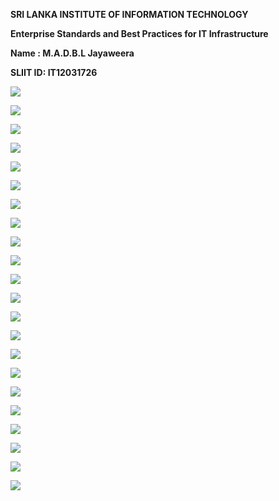   
**SRI LANKA INSTITUTE OF INFORMATION TECHNOLOGY**

 **Enterprise Standards and Best Practices for IT Infrastructure**


**Name	: M.A.D.B.L Jayaweera**

**SLIIT ID: IT12031726**



![](https://scontent-sin1-1.xx.fbcdn.net/hphotos-xpt1/v/t1.0-9/11705121_785795684874121_591748660026754275_n.jpg?oh=6dc47960c0ab2837e9aa87b8dc4a5f9e&oe=5622ECB2)

![](https://fbcdn-sphotos-d-a.akamaihd.net/hphotos-ak-xpa1/v/t1.0-9/63412_785795674874122_2700623066777843836_n.jpg?oh=7e140107464756208e4f8c489ca025a4&oe=56580582&__gda__=1444257535_5afcd3989b485da4143b10725189cbf8)


![](https://scontent-sin1-1.xx.fbcdn.net/hphotos-xpf1/v/t1.0-9/11016825_785795681540788_2134757548799814551_n.jpg?oh=e2629ed39a40cd2fe5c8a23e9abd548d&oe=56181DA5)

![](https://fbcdn-sphotos-e-a.akamaihd.net/hphotos-ak-xpt1/v/t1.0-9/11695785_785795731540783_7163627300179016056_n.jpg?oh=4bc5fe890b473ed1edce02ffce694d17&oe=56506986&__gda__=1444381826_faa840cd3a3f7372397ebf3c8764627f)



![](https://fbcdn-sphotos-a-a.akamaihd.net/hphotos-ak-xft1/v/t1.0-9/11705360_785795714874118_7012780651421611342_n.jpg?oh=641973e9dadbe8bdc076c8e28ca3b8d7&oe=56598DDE&__gda__=1444814164_60abb4c04133f2986522cf0ac8e3c251)


![](https://fbcdn-sphotos-c-a.akamaihd.net/hphotos-ak-xpf1/v/t1.0-9/1912173_785795718207451_5415460008486749996_n.jpg?oh=5c702151db33ade0afdffd6e1b0b793c&oe=5653607B&__gda__=1445193914_1544335a70479b276058ff6dce6f2bb7)


![](https://scontent-sin1-1.xx.fbcdn.net/hphotos-xat1/v/t1.0-9/11249019_785795744874115_5533050428883459900_n.jpg?oh=5f51fd9320ae33eb6c47686d10457bd4&oe=5622F0F4)



![](https://fbcdn-sphotos-b-a.akamaihd.net/hphotos-ak-xap1/v/t1.0-9/11540939_785795761540780_3059815274226630972_n.jpg?oh=b406b3b3fa0b4d0873da32461c5e8670&oe=5610A132&__gda__=1448777710_3256b7d67a967d7cf6034348d22def85)


![](https://fbcdn-sphotos-d-a.akamaihd.net/hphotos-ak-xtp1/v/t1.0-9/11755125_785795791540777_8457695979134308163_n.jpg?oh=d084df70a3999c8a1fba7318606c1db5&oe=561590D1&__gda__=1444201191_0e8565d7095294e980101968bd39d6e4)


![](https://fbcdn-sphotos-f-a.akamaihd.net/hphotos-ak-xpf1/v/t1.0-9/11704908_785795801540776_3681070856828431207_n.jpg?oh=9e311c6eae383687238dec332ea16019&oe=564DDE1E&__gda__=1448359284_5a3ee9f2e21b34cac719e29be2590d04)


![](https://scontent-sin1-1.xx.fbcdn.net/hphotos-xpa1/v/t1.0-9/10457912_785795811540775_880348220855072024_n.jpg?oh=47c9e1e663a5586486214393ecbbfa87&oe=5616FD70)

![](https://scontent-sin1-1.xx.fbcdn.net/hphotos-xtp1/v/t1.0-9/11755196_785795828207440_5292697868376433909_n.jpg?oh=e80e155b0a2f5cf886c7e72a10b10d48&oe=56118CFC)




![](https://fbcdn-sphotos-h-a.akamaihd.net/hphotos-ak-xpt1/v/t1.0-9/11215103_785795851540771_6704439326713784336_n.jpg?oh=011c52394612c024224b983ec8d96c11&oe=5616CAB2&__gda__=1448801462_2ebac09cd4434decce4ceb4a7bd07b2d)


![](https://fbcdn-sphotos-b-a.akamaihd.net/hphotos-ak-xtp1/v/t1.0-9/11755843_785795861540770_5105967574605307904_n.jpg?oh=fa0d231b43a21ca43484d80a1d95ca02&oe=565882EE&__gda__=1444670936_34f486ac84abb44a6b2be05a32c8bad5)


![](https://scontent-sin1-1.xx.fbcdn.net/hphotos-xpf1/v/t1.0-9/10270624_785795884874101_4437562482454763612_n.jpg?oh=aa94d6c7e6c1550ea9952fbc10020b33&oe=564F9F34)


![](https://fbcdn-sphotos-f-a.akamaihd.net/hphotos-ak-xpf1/v/t1.0-9/11750636_785795898207433_4862382887288034665_n.jpg?oh=a1f15be3a7fbb64dbb82fa5611f5e6b5&oe=5610C762&__gda__=1448349192_144b6b55587e24f6b36adaa62c078aab)


![](https://scontent-sin1-1.xx.fbcdn.net/hphotos-xtf1/v/t1.0-9/11694110_785795921540764_7306944481859742425_n.jpg?oh=38ff0fb1b5b9cf5932934c7b4c160f23&oe=5614064B)


![](https://fbcdn-sphotos-a-a.akamaihd.net/hphotos-ak-xfa1/v/t1.0-9/11403345_785795938207429_5776476931794750798_n.jpg?oh=ea6d59836933b52b100ea66e6128979c&oe=565C11D7&__gda__=1444410337_0a21fbc6ce7ef2f0f87a4a3f555bb52b)


![](https://scontent-sin1-1.xx.fbcdn.net/hphotos-xpt1/v/t1.0-9/11755922_785795944874095_5681849788812973016_n.jpg?oh=c77a8c85150501d0b7e0e70b3a9c3c9e&oe=561E4772)



![](https://fbcdn-sphotos-e-a.akamaihd.net/hphotos-ak-xpa1/v/t1.0-9/10392440_785795961540760_5071009170233674623_n.jpg?oh=297a7ec7730ecaf4635f89f716ffe149&oe=561E9DB2&__gda__=1447863818_d9da17695777aa93b6b1b948f2b4d68b)


![](https://scontent-sin1-1.xx.fbcdn.net/hphotos-xpf1/v/t1.0-9/11737854_785795971540759_4618642819908633798_n.jpg?oh=937d821bf2ff71d57c9eda3028d2349b&oe=560DE390)


![](https://scontent-sin1-1.xx.fbcdn.net/hphotos-xpt1/v/t1.0-9/11178201_785795984874091_7531984979431574852_n.jpg?oh=6cd404cd4ff549b8d9a2bbd3ab04ea60&oe=565BCA04)








